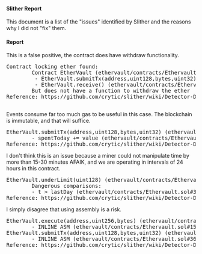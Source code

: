 #### Slither Report

<p>
This document is a list of the "issues" identified by Slither and the reasons why I did not "fix" them.
</p>


#### Report

<p>
This is a false positive, the contract does have withdraw functionality.
</p>

<pre>
Contract locking ether found:
        Contract EtherVault (ethervault/contracts/Ethervault.sol#19-410) has payable functions:
         - EtherVault.submitTx(address,uint128,bytes,uint32) (ethervault/contracts/Ethervault.sol#339-382)
         - EtherVault.receive() (ethervault/contracts/Ethervault.sol#408)
        But does not have a function to withdraw the ether
Reference: https://github.com/crytic/slither/wiki/Detector-Documentation#contracts-that-lock-ether

</pre>


<p>
Events consume far too much gas to be useful in this case. The blockchain is immutable, and that will suffice.
</p>
<pre>
EtherVault.submitTx(address,uint128,bytes,uint32) (ethervault/contracts/Ethervault.sol#339-382) should emit an event for: 
        - spentToday += value (ethervault/contracts/Ethervault.sol#373) 
Reference: https://github.com/crytic/slither/wiki/Detector-Documentation#missing-events-arithmetic
</pre>

<p>
I don't think this is an issue because a miner could not manipulate time by more than 15-30 minutes AFAIK, and we are 
operating in intervals of 24 hours in this contract.
</p>

<pre>
EtherVault.underLimit(uint128) (ethervault/contracts/Ethervault.sol#384-402) uses timestamp for comparisons
        Dangerous comparisons:
        - t > lastDay (ethervault/contracts/Ethervault.sol#393)
Reference: https://github.com/crytic/slither/wiki/Detector-Documentation#block-timestamp
</pre>

<p>
I simply disagree that using assembly is a risk.
</p>


<pre>
EtherVault.execute(address,uint256,bytes) (ethervault/contracts/Ethervault.sol#146-161) uses assembly
        - INLINE ASM (ethervault/contracts/Ethervault.sol#154-160)
EtherVault.submitTx(address,uint128,bytes,uint32) (ethervault/contracts/Ethervault.sol#339-382) uses assembly
        - INLINE ASM (ethervault/contracts/Ethervault.sol#362-364)
Reference: https://github.com/crytic/slither/wiki/Detector-Documentation#assembly-usage
</pre>

